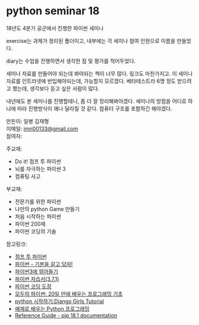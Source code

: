 # python seminar 18
18년도 4분기 공군에서 진행한 파이썬 세미나

exercise는 과제가 정리된 폴더이고, 내부에는 각 세미나 참여 인원으로 이름을 만들었다.

diary는 수업을 진행하면서 생각한 점 및 평가를 적어두었다.

세미나 자료를 만들어야 되는데 봐야되는 책이 너무 많다. 링크도 마찬가지고. 이 세미나 자료를 인트라넷에 반입해야되는데, 가능할지 모르겠다. 베타테스트라 6명 정도 받으려고 했는데, 생각보다 듣고 싶은 사람이 많다.

내년에도 본 세미나를 진행할테니, 좀 더 잘 정리해봐야겠다. 세미나의 방점을 어디로 하냐에 따라 진행방식이 꽤나 달라질 것 같다. 컴퓨터 구조를 포함하긴 해야겠다.

만든이: 일병 김재형  
이메일: imn00133@gmail.com   
참여자: 

주교재:  
* Do it! 점프 투 파이썬  
* 뇌를 자극하는 파이썬 3
* 컴퓨팅 사고

부교재:  
* 전문가를 위한 파이썬
* 나만의 python Game 만들기
* 처음 시작하는 파이썬
* 파이썬 200제
* 파이썬 코딩의 기술

참고링크:  
* [점프 투 파이썬](https://wikidocs.net/book/1)
* [파이썬 - 기본을 갈고 닦자!](https://wikidocs.net/book/1553)
* [파이썬3에 뛰어들기](https://juehan.github.io/DiveIntoPython3_Korean_Translation/)
* [파이썬 자습서(3.7.1)](https://docs.python.org/ko/3/tutorial/index.html)
* [파이썬 코딩 도장](https://dojang.io/course/view.php?id=7)
* [모두의 파이썬: 20일 만에 배우는 프로그래밍 기초](https://thebook.io/007026/)
* [python 시작하기:Django Girls Tutorial](https://tutorial.djangogirls.org/ko/python_introduction/)
* [예제로 배우는 Python 프로그래밍](http://pythonstudy.xyz/)
* [Reference Guide - pip 18.1 documentation](https://pip.pypa.io/en/stable/reference/)